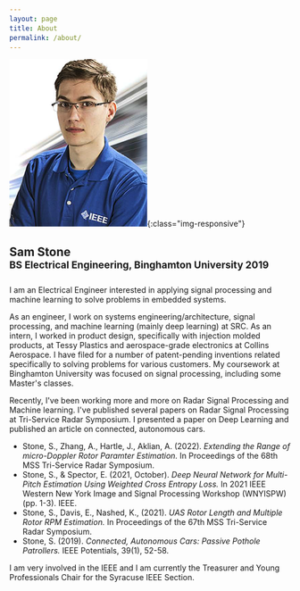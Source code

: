 ```yaml
---
layout: page
title: About
permalink: /about/
---
```


![image-title-here](/_img/samstone_headshot.png){:class="img-responsive"}
## Sam Stone<br><sup>BS Electrical Engineering, Binghamton University 2019</sup>

I am an Electrical Engineer interested in applying signal processing and machine learning to solve problems in embedded systems.

As an engineer, I work on systems engineering/architecture, signal processing, and machine learning (mainly deep learning) at SRC. As an intern, I worked in product design, specifically with injection molded products, at Tessy Plastics and aerospace-grade electronics at Collins Aerospace. I have filed for a number of patent-pending inventions related specifically to solving problems for various customers. My coursework at Binghamton University was focused on signal processing, including some Master's classes. 

Recently, I've been working more and more on Radar Signal Processing and Machine learning. I've published several papers on Radar Signal Processing at Tri-Service Radar Symposium. I presented a paper on Deep Learning and published an article on connected, autonomous cars. 
- Stone, S., Zhang, A., Hartle, J., Aklian, A. (2022). *Extending the Range of micro-Doppler Rotor Paramter Estimation.* In Proceedings of the 68th MSS Tri-Service Radar Symposium.
- Stone, S., & Spector, E. (2021, October). *Deep Neural Network for Multi-Pitch Estimation 
Using Weighted Cross Entropy Loss.* In 2021 IEEE Western New York Image and Signal Processing Workshop (WNYISPW) (pp. 1-3). IEEE.
- Stone, S., Davis, E., Nashed, K., (2021). *UAS Rotor Length and Multiple Rotor RPM Estimation.* In Proceedings of the 67th MSS Tri-Service Radar Symposium.
- Stone, S. (2019). *Connected, Autonomous Cars: Passive Pothole Patrollers.* IEEE Potentials, 39(1), 52-58.

I am very involved in the IEEE and I am currently the Treasurer and Young Professionals Chair for the Syracuse IEEE Section. 

